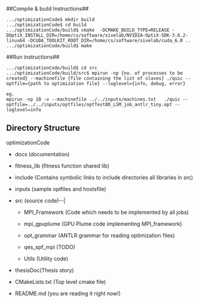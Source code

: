 ##Compile & build Instructions##
```
.../optimizationCode$ mkdir build
.../optimizationCode$ cd build
.../optimizationCode/build$ cmake  -DCMAKE_BUILD_TYPE=RELEASE -DOptiX_INSTALL_DIR=/home/cs/software/sivelab/NVIDIA-OptiX-SDK-3.6.2-linux64 -DCUDA_TOOLKIT_ROOT_DIR=/home/cs/software/sivelab/cuda_6.0 ..
.../optimizationCode/build$ make
```

##Run instructions##
```
.../optimizationCode/build$ cd src
.../optimizationCode/build/src$ mpirun -np {no. of processes to be created} --machinefile {file containing the list of slaves} ./quic --optfile={path to optimization file} --loglevel={info, debug, error}

eg.
mpirun -np 10 -v --machinefile ../../inputs/machines.txt   ./quic --optfile=../../inputs/optfiles/optTest8D_LSM_job_antlr_tiny.opt --loglevel=info

```
Directory Structure
-------------------

optimizationCode

* docs  (documentation)

* fitness_lib (fitness function shared lib)

* include (Contains symbolic links to include directories all libraries in src)

* inputs (sample optfiles and hostsfile)

* src (source code)--|

   * MPI_Framework (Code which needs to be implemented by all jobs)

   * mpi_gpuplume  (GPU Plume code implementing MPI_framework)

   * opt_grammar   (ANTLR grammar for reading optimization files)

   * qes_spf_mpi   (TODO)

   * Utils (Utility code)

* thesisDoc(Thesis story)

* CMakeLists.txt (Top level cmake file)

* README.md (you are reading it right now!)

